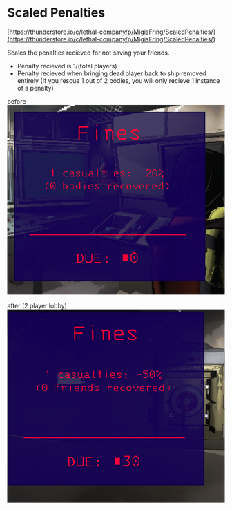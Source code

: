 # Scaled Penalties

[https://thunderstore.io/c/lethal-company/p/MigisFring/ScaledPenalties/](https://thunderstore.io/c/lethal-company/p/MigisFring/ScaledPenalties/)

Scales the penalties recieved for not saving your friends.

- Penalty recieved is 1/(total players)
- Penalty recieved when bringing dead player back to ship removed entirely (If you rescue 1 out of 2 bodies, you will only recieve 1 instance of a penalty)

before
![alt text](./before.PNG)

after (2 player lobby)
![alt text](./after.PNG)
